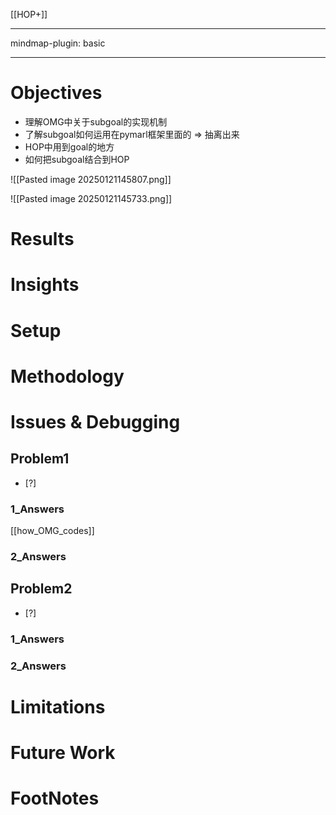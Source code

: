 [[HOP+]]

---

mindmap-plugin: basic

---


# Objectives
- 理解OMG中关于subgoal的实现机制
- 了解subgoal如何运用在pymarl框架里面的 $\Longrightarrow$ 抽离出来
- HOP中用到goal的地方
- 如何把subgoal结合到HOP

![[Pasted image 20250121145807.png]]

![[Pasted image 20250121145733.png]]


# Results
# Insights
# Setup
# Methodology
# Issues & Debugging

## Problem1
- [?] 

### 1_Answers
[[how_OMG_codes]]

### 2_Answers



## Problem2
- [?] 

### 1_Answers


### 2_Answers



# Limitations
# Future Work
# FootNotes